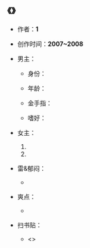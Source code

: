 ## 《》

- 作者：**1**
  
    > 

- 创作时间：**2007~2008**

- 男主：

  * 身份：
  
  * 年龄：
  * 金手指：
  * 嗜好：

- 女主：

  1. 

  2. 

- 雷&郁闷：

  * 

- 爽点：
  
  * 

- 扫书贴：
  
  * <>